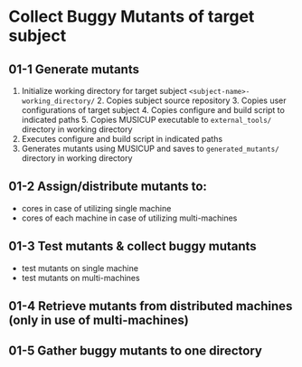 # Collect Buggy Mutants of target subject

## 01-1 Generate mutants
1. Initialize working directory for target subject ``<subject-name>-working_directory/``
    2. Copies subject source repository
    3. Copies user configurations of target subject
    4. Copies configure and build script to indicated paths
    5. Copies MUSICUP executable to ``external_tools/`` directory in working directory
2. Executes configure and build script in indicated paths
3. Generates mutants using MUSICUP and saves to ``generated_mutants/`` directory in working directory


## 01-2 Assign/distribute mutants to:
* cores in case of utilizing single machine
* cores of each machine in case of utilizing multi-machines


## 01-3 Test mutants & collect buggy mutants
* test mutants on single machine
* test mutants on multi-machines


## 01-4 Retrieve mutants from distributed machines (only in use of multi-machines)


## 01-5 Gather buggy mutants to one directory
